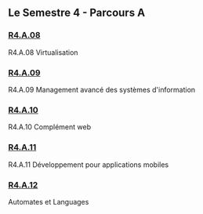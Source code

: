 ## Le Semestre 4 - Parcours A


### [R4.A.08](./R4.A.08)
R4.A.08 Virtualisation

### [R4.A.09](./R4.A.09)
R4.A.09 Management avancé des systèmes d'information

### [R4.A.10](./R4.A.10)
R4.A.10 Complément web

### [R4.A.11](./R4.A.11)
R4.A.11 Développement pour applications mobiles

### [R4.A.12](./R4.A.12)
Automates et Languages
